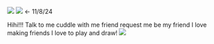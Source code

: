 ![](https://i.ibb.co/r2yJpm0/iliketoplayanddraw-ezgif-com-resize.jpg) ![](https://files.catbox.moe/94lt2x.png) <- 11/8/24

Hihi!!! Talk to me cuddle with me friend request me be my friend I love making friends I love to play and draw! ![](https://i.ibb.co/bz2bDVP/ezgif-com-resize-1.gif)
